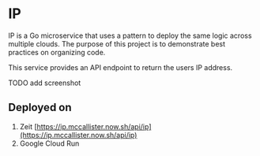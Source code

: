 # IP

IP is a Go microservice that uses a pattern to deploy the same logic across multiple clouds. The purpose of this project is to demonstrate best practices on organizing code.

This service provides an API endpoint to return the users IP address.

TODO add screenshot

## Deployed on

1. Zeit [https://ip.mccallister.now.sh/api/ip](https://ip.mccallister.now.sh/api/ip)
2. Google Cloud Run []()
